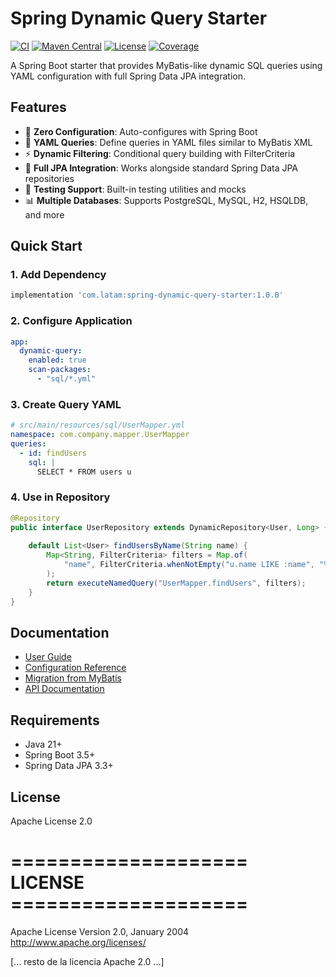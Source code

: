 # Spring Dynamic Query Starter

[![CI](https://github.com/latam/spring-dynamic-query-starter/workflows/CI/badge.svg)](https://github.com/latam/spring-dynamic-query-starter/actions)
[![Maven Central](https://img.shields.io/maven-central/v/com.latam/spring-dynamic-query-starter.svg)](https://search.maven.org/artifact/com.latam/spring-dynamic-query-starter)
[![License](https://img.shields.io/badge/License-Apache%202.0-blue.svg)](https://opensource.org/licenses/Apache-2.0)
[![Coverage](https://img.shields.io/codecov/c/github/latam/spring-dynamic-query-starter)](https://codecov.io/gh/latam/spring-dynamic-query-starter)

A Spring Boot starter that provides MyBatis-like dynamic SQL queries using YAML configuration with full Spring Data JPA integration.

## Features

- 🚀 **Zero Configuration**: Auto-configures with Spring Boot
- 📝 **YAML Queries**: Define queries in YAML files similar to MyBatis XML
- ⚡ **Dynamic Filtering**: Conditional query building with FilterCriteria
- 🔧 **Full JPA Integration**: Works alongside standard Spring Data JPA repositories
- 🧪 **Testing Support**: Built-in testing utilities and mocks
- 📊 **Multiple Databases**: Supports PostgreSQL, MySQL, H2, HSQLDB, and more

## Quick Start

### 1. Add Dependency

```gradle
implementation 'com.latam:spring-dynamic-query-starter:1.0.0'
```

### 2. Configure Application

```yaml
app:
  dynamic-query:
    enabled: true
    scan-packages:
      - "sql/*.yml"
```

### 3. Create Query YAML

```yaml
# src/main/resources/sql/UserMapper.yml
namespace: com.company.mapper.UserMapper
queries:
  - id: findUsers
    sql: |
      SELECT * FROM users u
```

### 4. Use in Repository

```java
@Repository
public interface UserRepository extends DynamicRepository<User, Long> {
    
    default List<User> findUsersByName(String name) {
        Map<String, FilterCriteria> filters = Map.of(
            "name", FilterCriteria.whenNotEmpty("u.name LIKE :name", "%" + name + "%")
        );
        return executeNamedQuery("UserMapper.findUsers", filters);
    }
}
```

## Documentation

- [User Guide](docs/user-guide.md)
- [Configuration Reference](docs/configuration.md)
- [Migration from MyBatis](docs/mybatis-migration.md)
- [API Documentation](docs/api.md)

## Requirements

- Java 21+
- Spring Boot 3.5+
- Spring Data JPA 3.3+

## License

Apache License 2.0

# ==================== LICENSE ====================
Apache License
Version 2.0, January 2004
http://www.apache.org/licenses/

[... resto de la licencia Apache 2.0 ...]